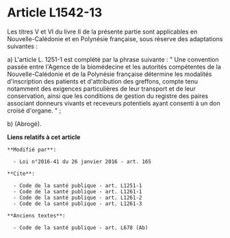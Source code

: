 # Article L1542-13

Les titres V et VI du livre II de la présente partie sont applicables en Nouvelle-Calédonie et en Polynésie française, sous
réserve des adaptations suivantes : 

a) L'article L. 1251-1 est complété par la phrase suivante : " Une convention passée entre l'Agence de la biomédecine et les
autorités compétentes de la Nouvelle-Calédonie et de la Polynésie française détermine les modalités d'inscription des
patients et d'attribution des greffons, compte tenu notamment des exigences particulières de leur transport et de leur
conservation, ainsi que les conditions de gestion du registre des paires associant donneurs vivants et receveurs potentiels
ayant consenti à un don croisé d'organe. " ; 

b) (Abrogé).

**Liens relatifs à cet article**

	**Modifié par**:

	  - Loi n°2016-41 du 26 janvier 2016 - art. 165

	**Cite**:

	  - Code de la santé publique - art. L1251-1
	  - Code de la santé publique - art. L1261-1
	  - Code de la santé publique - art. L1261-2
	  - Code de la santé publique - art. L1261-3

	**Anciens textes**:

	  - Code de la santé publique - art. L678 (Ab)
